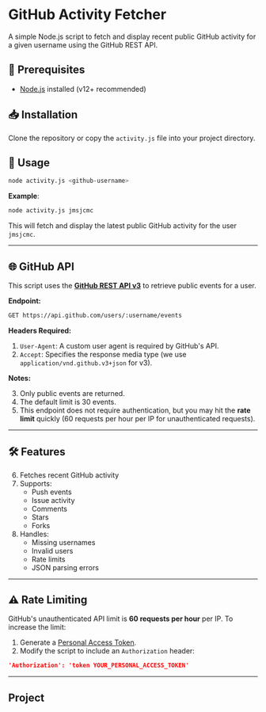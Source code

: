 
# GitHub Activity Fetcher

A simple Node.js script to fetch and display recent public GitHub activity for a given username using the GitHub REST API.

## 🔧 Prerequisites

- [Node.js](https://nodejs.org/) installed (v12+ recommended)

## 📥 Installation

Clone the repository or copy the `activity.js` file into your project directory.

## 🚀 Usage

```bash
node activity.js <github-username>
```
**Example**:
```bash
node activity.js jmsjcmc
```
This will fetch and display the latest public GitHub activity for the user `jmsjcmc`.

---
## 🌐 GitHub API 
This script uses the **[GitHub REST API v3](https://docs.github.com/en/rest)** to retrieve public events for a user.

**Endpoint:**
```bash
GET https://api.github.com/users/:username/events
```
**Headers Required:**

 1. `User-Agent`: A custom user agent is required by GitHub's API.
 2. `Accept`: Specifies the response media type (we use `application/vnd.github.v3+json` for v3).
 
 **Notes:**
 
 3. Only public events are returned.
 4. The default limit is 30 events.
 5. This endpoint does not require authentication, but you may hit the **rate limit** quickly (60 requests per hour per IP for unauthenticated requests).
 ---
## 🛠️ Features
 6. Fetches recent GitHub activity
 7. Supports:
	 - Push events
	 - Issue activity
	 - Comments
	 - Stars
	 - Forks
 8. Handles:
	 - Missing usernames
	 - Invalid users
	 - Rate limits
	 - JSON parsing errors
---
## ⚠️ Rate Limiting
GitHub's unauthenticated API limit is **60 requests per hour** per IP. To increase the limit:
 1. Generate a [Personal Access Token](https://github.com/settings/tokens).
 2. Modify the script to include an `Authorization` header:
```json
'Authorization': 'token YOUR_PERSONAL_ACCESS_TOKEN'

```
---
## Project

